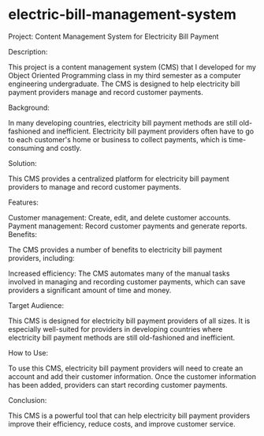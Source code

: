 # electric-bill-management-system
Project: Content Management System for Electricity Bill Payment

Description:

This project is a content management system (CMS) that I developed for my Object Oriented Programming class in my third semester as a computer engineering undergraduate. The CMS is designed to help electricity bill payment providers manage and record customer payments.

Background:

In many developing countries, electricity bill payment methods are still old-fashioned and inefficient. Electricity bill payment providers often have to go to each customer's home or business to collect payments, which is time-consuming and costly.

Solution:

This CMS provides a centralized platform for electricity bill payment providers to manage and record customer payments.

Features:

Customer management: Create, edit, and delete customer accounts.
Payment management: Record customer payments and generate reports.
Benefits:

The CMS provides a number of benefits to electricity bill payment providers, including:

Increased efficiency: The CMS automates many of the manual tasks involved in managing and recording customer payments, which can save providers a significant amount of time and money.

Target Audience:

This CMS is designed for electricity bill payment providers of all sizes. It is especially well-suited for providers in developing countries where electricity bill payment methods are still old-fashioned and inefficient.

How to Use:

To use this CMS, electricity bill payment providers will need to create an account and add their customer information. Once the customer information has been added, providers can start recording customer payments.

Conclusion:

This CMS is a powerful tool that can help electricity bill payment providers improve their efficiency, reduce costs, and improve customer service.
